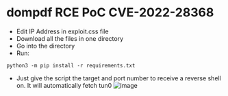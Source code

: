 # dompdf RCE PoC CVE-2022-28368
* Edit IP Address in exploit.css file
* Download all the files in one directory
* Go into the directory
* Run:
```
python3 -m pip install -r requirements.txt
```
* Just give the script the target and port number to receive a reverse shell on. It will automatically fetch tun0
![image](https://user-images.githubusercontent.com/38681779/235319898-30309b61-f1d0-4bc6-83ac-134fd4c4cabf.png)


